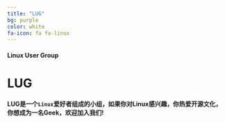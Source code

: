 ```yaml
---
title: "LUG"
bg: purple
color: white
fa-icon: fa fa-linux
---
```

#### Linux User Group

# **LUG**

#### LUG是一个`Linux`爱好者组成的小组，如果你对Linux感兴趣，你热爱开源文化，你想成为一名Geek，欢迎加入我们!
